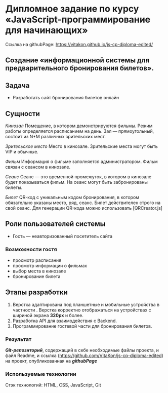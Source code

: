 # Дипломное задание по курсу «JavaScript-программирование для начинающих»

Ссылка на githubPage: https://vitakon.github.io/js-cp-diploma-edited/


## Создание «информационной системы для предварительного бронирования билетов».

## Задача

-   Разработать сайт бронирования билетов онлайн

## Сущности

_Кинозал_  Помещение, в котором демонстрируются фильмы. Режим работы определяется расписанием на день. Зал — прямоугольный, состоит из N*M различных зрительских мест.

_Зрительское место_  Место в кинозале. Зрительские места могут быть VIP и обычные.

_Фильм_  Информация о фильме заполняется администратором. Фильм связан с сеансом в кинозале.

_Сеанс_  Сеанс — это временной промежуток, в котором в кинозале будет показываться фильм. На сеанс могут быть забронированы билеты.

_Билет_  QR-код c уникальным кодом бронирования, в котором обязательно указаны место, ряд, сеанс. Билет действителен строго на свой сеанс. Для генерации QR-кода можно использовать [QRCreator.js]

## Роли пользователей системы

-   Гость — неавторизованный посетитель сайта

### Возможности гостя

-   просмотр расписания
-   просмотр информации о фильмах
-   выбор места в кинозале
-   бронирование билета

## Этапы разработки

1.  Верстка адaптирована под планшетные и мобильные устройства в частности .
Верстка корректно отображаться на устройствах с шириной экрана **320px** и более.
2. Разработка API для взаимодействия с Backend.
3. Программирование гостевой части для бронирования билетов.

### Результат

***Git-репозиторий***, содержащий в себе необходимые файлы проекта, и файл Readme, и ссылка (https://github.com/VitaKon/js-cp-diploma-edited) на проект, опубликованная на ***githubPage***

### Используемые технологии
Стэк технологий: HTML, CSS, JavaScript, Git


